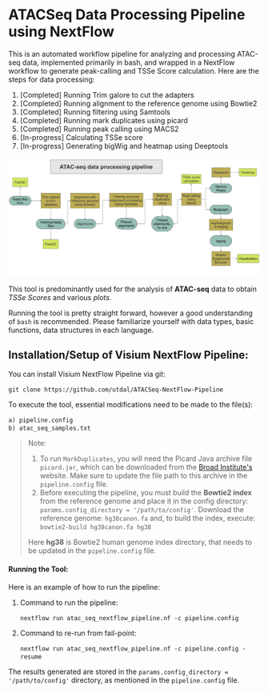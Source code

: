 # ATACSeq Data Processing Pipeline using NextFlow
This is an automated workflow pipeline for analyzing and processing ATAC-seq data, implemented primarily in bash, and wrapped in a NextFlow workflow to generate peak-calling and TSSe Score calculation. Here are the steps for data processing:
1. [Completed] Running Trim galore to cut the adapters
2. [Completed] Running alignment to the reference genome using Bowtie2
3. [Completed] Running filtering using Samtools
4. [Completed] Running mark duplicates using picard
5. [Completed] Running peak calling using MACS2
6. [In-progress] Calculating TSSe score
7. [In-progress] Generating bigWig and heatmap using Deeptools

![ATACSeq NextFlow Pipeline](misc/ATACSeqpipeline.png)

This tool is predominantly used for the analysis of **ATAC-seq** data to obtain *TSSe Scores* and various *plots*.

Running the tool is pretty straight forward, however a good understanding of `bash` is recommended. Please familiarize yourself with data types, basic functions, data structures in each language.

## Installation/Setup of Visium NextFlow Pipeline:
You can install Visium NextFlow Pipeline via git:
```
git clone https://github.com/utdal/ATACSeq-NextFlow-Pipeline
```

To execute the tool, essential modifications need to be made to the file(s):
```
a) pipeline.config
b) atac_seq_samples.txt
```

> Note:
> 1. To run `MarkDuplicates`, you will need the Picard Java archive file `picard.jar`, which can be downloaded from the [Broad Institute's](https://github.com/broadinstitute/picard/releases/tag/3.2.0) website. Make sure to update the file path to this archive in the `pipeline.config` file.
> 2. Before executing the pipeline, you must build the **Bowtie2 index** from the reference genome and place it in the config directory: `params.config_directory = '/path/to/config'`.
> Download the reference genome: `hg38canon.fa` and, to build the index, execute: `bowtie2-build hg38canon.fa hg38`
> 
> Here **hg38** is Bowtie2 human genome index directory, that needs to be updated in the `pipeline.config` file.

#### Running the Tool:
Here is an example of how to run the pipeline:
1. Command to run the pipeline:
   ```
   nextflow run atac_seq_nextflow_pipeline.nf -c pipeline.config
   ```
2. Command to re-run from fail-point:
   ```
   nextflow run atac_seq_nextflow_pipeline.nf -c pipeline.config -resume
   ```

The results generated are stored in the `params.config_directory = '/path/to/config'` directory, as mentioned in the `pipeline.config` file.
